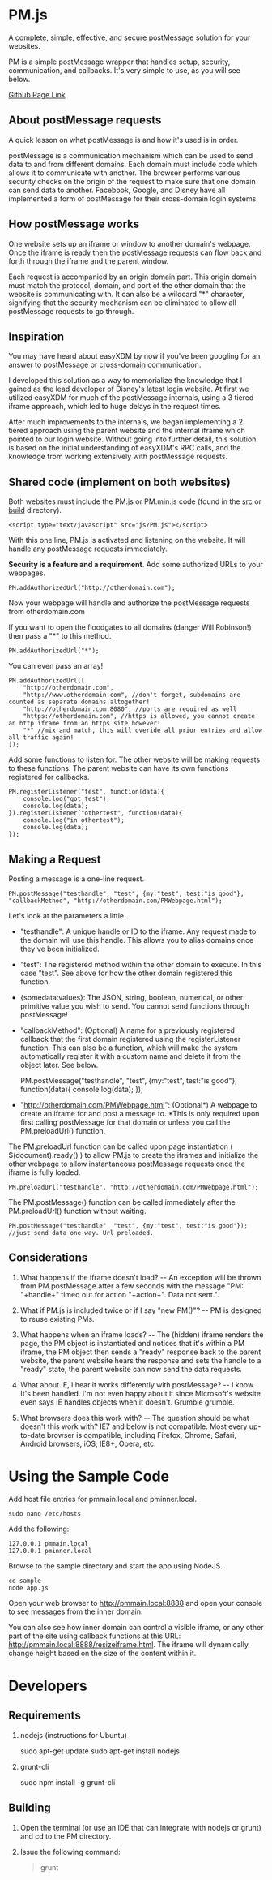 PM.js
=====

A complete, simple, effective, and secure postMessage solution for your websites.

PM is a simple postMessage wrapper that handles setup, security, communication, and callbacks.
It's very simple to use, as you will see below.

[Github Page Link](http://ajbogh.github.io/PM.js/)

About postMessage requests
--------------------------

A quick lesson on what postMessage is and how it's used is in order. 

postMessage is a communication mechanism which can be used to send data to and from different domains. 
Each domain must include code which allows it to communicate with another. The browser performs various 
security checks on the origin of the request to make sure that one domain can send data to another. 
Facebook, Google, and Disney have all implemented a form of postMessage for their cross-domain login systems.

How postMessage works
---------------------

One website sets up an iframe or window to another domain's webpage. Once the iframe is ready then the
postMessage requests can flow back and forth through the iframe and the parent window. 

Each request is accompanied by an origin domain part. This origin domain must match the protocol, domain, 
and port of the other domain that the website is communicating with. It can also be a wildcard "*" character, 
signifying that the security mechanism can be eliminated to allow all postMessage requests to go through.

Inspiration
-----------

You may have heard about easyXDM by now if you've been googling for an answer to postMessage or cross-domain
communication. 

I developed this solution as a way to memorialize the knowledge that I gained as the lead developer of Disney's 
latest login website. At first we utilized easyXDM for much of the postMessage internals, using a 3 tiered iframe 
approach, which led to huge delays in the request times.

After much improvements to the internals, we began implementing a 2 tiered approach using the parent website
and the internal iframe which pointed to our login website. Without going into further detail, this
solution is based on the initial understanding of easyXDM's RPC calls, and the knowledge from working 
extensively with postMessage requests.

Shared code (implement on both websites)
----------------------------------------

Both websites must include the PM.js or PM.min.js code (found in the [src](https://github.com/ajbogh/PM.js/tree/master/src) or [build](https://github.com/ajbogh/PM.js/tree/master/build) directory).

    <script type="text/javascript" src="js/PM.js"></script>

With this one line, PM.js is activated and listening on the website. It will handle any postMessage requests immediately.

**Security is a feature and a requirement**. Add some authorized URLs to your webpages.

    PM.addAuthorizedUrl("http://otherdomain.com");

Now your webpage will handle and authorize the postMessage requests from otherdomain.com

If you want to open the floodgates to all domains (danger Will Robinson!) then pass a "*" to this method.

    PM.addAuthorizedUrl("*");

You can even pass an array!

    PM.addAuthorizedUrl([
    	"http://otherdomain.com",
    	"http://www.otherdomain.com", //don't forget, subdomains are counted as separate domains altogether!
    	"http://otherdomain.com:8080", //ports are required as well
    	"https://otherdomain.com", //https is allowed, you cannot create an http iframe from an https site however!
    	"*" //mix and match, this will overide all prior entries and allow all traffic again!
    ]);

Add some functions to listen for. The other website will be making requests to these functions. The parent website can have its own functions registered for callbacks.

    PM.registerListener("test", function(data){
    	console.log("got test");
    	console.log(data);
    }).registerListener("othertest", function(data){
    	console.log("in othertest");
    	console.log(data);
    });

Making a Request
----------------

Posting a message is a one-line request.

    PM.postMessage("testhandle", "test", {my:"test", test:"is good"}, "callbackMethod", "http://otherdomain.com/PMWebpage.html");

Let's look at the parameters a little.

- "testhandle": A unique handle or ID to the iframe. Any request made to the domain will use this handle. This allows you to alias domains once they've been initialized.

- "test": The registered method within the other domain to execute. In this case "test". See above for how the other domain registered this function.

- {somedata:values}: The JSON, string, boolean, numerical, or other primitive value you wish to send. You cannot send functions through postMessage!

- "callbackMethod": (Optional) A name for a previously registered callback that the first domain registered using the registerListener function. This can also be a function, which will make the system automatically register it with a custom name and delete it from the object later. See below.

    PM.postMessage("testhandle", "test", {my:"test", test:"is good"}, function(data){ console.log(data); });

- "http://otherdomain.com/PMWebpage.html": (Optional*) A webpage to create an iframe for and post a message to. *This is only required upon first calling postMessage for that domain or unless you call the PM.preloadUrl() function.

The PM.preloadUrl function can be called upon page instantiation ( $(document).ready() ) to allow PM.js to create the iframes and initialize the other webpage to allow instantaneous postMessage requests once the iframe is fully loaded.

    PM.preloadUrl("testhandle", "http://otherdomain.com/PMWebpage.html");

The PM.postMessage() function can be called immediately after the PM.preloadUrl() function without waiting.

    PM.postMessage("testhandle", "test", {my:"test", test:"is good"}); //just send data one-way. Url preloaded.

Considerations
--------------

1. What happens if the iframe doesn't load? -- An exception will be thrown from PM.postMessage after a few seconds with the message "PM: "+handle+" timed out for action "+action+". Data not sent.".

2. What if PM.js is included twice or if I say "new PM()"? -- PM is designed to reuse existing PMs.

3. What happens when an iframe loads? -- The (hidden) iframe renders the page, the PM object is instantiated and notices that it's within a PM iframe, the PM object then sends a "ready" response back to the parent website, the parent website hears the response and sets the handle to a "ready" state, the parent website can now send the data requests.

4. What about IE, I hear it works differently with postMessage? -- I know. It's been handled. I'm not even happy about it since Microsoft's website even says IE handles objects when it doesn't. Grumble grumble.

5. What browsers does this work with? -- The question should be what doesn't this work with? IE7 and below is not compatible. Most every up-to-date browser is compatible, including Firefox, Chrome, Safari, Android browsers, iOS, IE8+, Opera, etc.

Using the Sample Code
=====================

Add host file entries for pmmain.local and pminner.local.

    sudo nano /etc/hosts

Add the following:

    127.0.0.1 pmmain.local
    127.0.0.1 pminner.local

Browse to the sample directory and start the app using NodeJS.

    cd sample
    node app.js

Open your web browser to http://pmmain.local:8888 and open your console to see messages from the inner domain.

You can also see how inner domain can control a visible iframe, or any other part of the site using callback functions at this URL: http://pmmain.local:8888/resizeiframe.html. The iframe will dynamically change height based on the size of the content within it.

Developers
==========

Requirements
------------

1. nodejs (instructions for Ubuntu)

	sudo apt-get update
	sudo apt-get install nodejs

2. grunt-cli

	sudo npm install -g grunt-cli

Building
--------

1) Open the terminal (or use an IDE that can integrate with nodejs or grunt) and cd to the PM directory.

2) Issue the following command:

	> grunt
